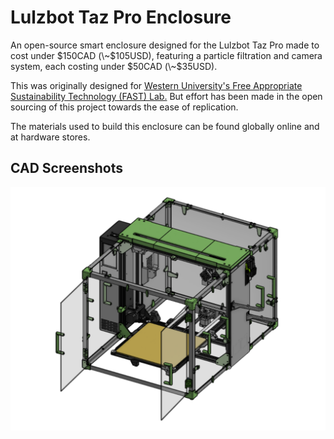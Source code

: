 
# Lulzbot Taz Pro Enclosure

An open-source smart enclosure designed for the Lulzbot Taz Pro made to cost under $150CAD (\~$105USD), featuring a particle filtration and camera system, each costing under $50CAD (\~$35USD).

This was originally designed for [Western University's Free Appropriate Sustainability Technology (FAST) Lab.](https://www.appropedia.org/FAST) But effort has been made in the open sourcing of this project towards the ease of replication. 

The materials used to build this enclosure can be found globally online and at hardware stores.






## CAD Screenshots

![Isometric View](https://github.com/huzzu7/1050-Winter-Project/blob/main/info/isometric.png)

